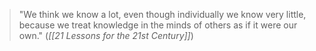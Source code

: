 > "We think we know a lot, even though individually we know very little, because we treat knowledge in the minds of others as if it were our own."
> (*[[21 Lessons for the 21st Century]]*)